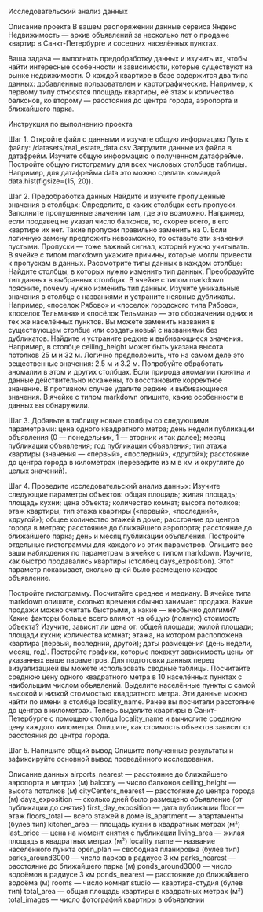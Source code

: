 Исследовательский анализ данных

Описание проекта
В вашем распоряжении данные сервиса Яндекс Недвижимость — архив объявлений за несколько лет о продаже квартир в Санкт-Петербурге и соседних населённых пунктах.

Ваша задача — выполнить предобработку данных и изучить их, чтобы найти интересные особенности и зависимости, которые существуют на рынке недвижимости.
О каждой квартире в базе содержится два типа данных: добавленные пользователем и картографические. Например, к первому типу относятся площадь квартиры, её этаж и количество балконов, ко второму — расстояния до центра города, аэропорта и ближайшего парка. 

Инструкция по выполнению проекта

Шаг 1. Откройте файл с данными и изучите общую информацию
Путь к файлу: /datasets/real_estate_data.csv
Загрузите данные из файла в датафрейм.
Изучите общую информацию о полученном датафрейме.
Постройте общую гистограмму для всех числовых столбцов таблицы. Например, для датафрейма data это можно сделать командой data.hist(figsize=(15, 20)).

Шаг 2. Предобработка данных
Найдите и изучите пропущенные значения в столбцах:
Определите, в каких столбцах есть пропуски.
Заполните пропущенные значения там, где это возможно. Например, если продавец не указал число балконов, то, скорее всего, в его квартире их нет. Такие пропуски правильно заменить на 0. Если логичную замену предложить невозможно, то оставьте эти значения пустыми. Пропуски — тоже важный сигнал, который нужно учитывать.
В ячейке с типом markdown укажите причины, которые могли привести к пропускам в данных.
Рассмотрите типы данных в каждом столбце:
Найдите столбцы, в которых нужно изменить тип данных.
Преобразуйте тип данных в выбранных столбцах.
В ячейке с типом markdown поясните, почему нужно изменить тип данных.
Изучите уникальные значения в столбце с названиями и устраните неявные дубликаты. Например, «поселок Рябово» и «поселок городского типа Рябово», «поселок Тельмана» и «посёлок Тельмана» — это обозначения одних и тех же населённых пунктов. Вы можете заменить названия в существующем столбце или создать новый с названиями без дубликатов.
Найдите и устраните редкие и выбивающиеся значения. Например, в столбце ceiling_height может быть указана высота потолков 25 м и 32 м. Логично предположить, что на самом деле это вещественные значения: 2.5 м и 3.2 м. Попробуйте обработать аномалии в этом и других столбцах.
Если природа аномалии понятна и данные действительно искажены, то восстановите корректное значение.
В противном случае удалите редкие и выбивающиеся значения.
В ячейке с типом markdown опишите, какие особенности в данных вы обнаружили.

Шаг 3. Добавьте в таблицу новые столбцы со следующими параметрами:
цена одного квадратного метра;
день недели публикации объявления (0 — понедельник, 1 — вторник и так далее);
месяц публикации объявления;
год публикации объявления;
тип этажа квартиры (значения — «‎первый», «последний», «другой»);
расстояние до центра города в километрах (переведите из м в км и округлите до целых значений).

Шаг 4. Проведите исследовательский анализ данных:
Изучите следующие параметры объектов:
общая площадь;
жилая площадь;
площадь кухни;
цена объекта;
количество комнат;
высота потолков;
этаж квартиры;
тип этажа квартиры («первый», «последний», «другой»);
общее количество этажей в доме;
расстояние до центра города в метрах;
расстояние до ближайшего аэропорта;
расстояние до ближайшего парка;
день и месяц публикации объявления.
Постройте отдельные гистограммы для каждого из этих параметров. Опишите все ваши наблюдения по параметрам в ячейке с типом markdown.
Изучите, как быстро продавались квартиры (столбец days_exposition). Этот параметр показывает, сколько дней было размещено каждое объявление. 
 
Постройте гистограмму.
Посчитайте среднее и медиану.
В ячейке типа markdown опишите, сколько времени обычно занимает продажа. Какие продажи можно считать быстрыми, а какие — необычно долгими?
Какие факторы больше всего влияют на общую (полную) стоимость объекта?
 Изучите, зависит ли цена от:
общей площади;
жилой площади;
площади кухни;
количества комнат;
этажа, на котором расположена квартира (первый, последний, другой);
даты размещения (день недели, месяц, год).
Постройте графики, которые покажут зависимость цены от указанных выше параметров. Для подготовки данных перед визуализацией вы можете использовать сводные таблицы.
Посчитайте среднюю цену одного квадратного метра в 10 населённых пунктах с наибольшим числом объявлений. Выделите населённые пункты с самой высокой и низкой стоимостью квадратного метра. Эти данные можно найти по имени в столбце locality_name.
Ранее вы посчитали расстояние до центра в километрах. Теперь выделите квартиры в Санкт-Петербурге с помощью столбца locality_name и вычислите среднюю цену каждого километра. Опишите, как стоимость объектов зависит от расстояния до центра города.

Шаг 5. Напишите общий вывод
Опишите полученные результаты и зафиксируйте основной вывод проведённого исследования.




Описание данных
airports_nearest — расстояние до ближайшего аэропорта в метрах (м)
balcony — число балконов
ceiling_height — высота потолков (м)
cityCenters_nearest — расстояние до центра города (м)
days_exposition — сколько дней было размещено объявление (от публикации до снятия)
first_day_exposition — дата публикации
floor — этаж
floors_total — всего этажей в доме
is_apartment — апартаменты (булев тип)
kitchen_area — площадь кухни в квадратных метрах (м²)
last_price — цена на момент снятия с публикации
living_area — жилая площадь в квадратных метрах (м²)
locality_name — название населённого пункта
open_plan — свободная планировка (булев тип)
parks_around3000 — число парков в радиусе 3 км
parks_nearest — расстояние до ближайшего парка (м)
ponds_around3000 — число водоёмов в радиусе 3 км
ponds_nearest — расстояние до ближайшего водоёма (м)
rooms — число комнат
studio — квартира-студия (булев тип)
total_area — общая площадь квартиры в квадратных метрах (м²)
total_images — число фотографий квартиры в объявлении
